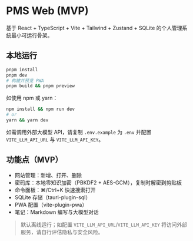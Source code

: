 # PMS Web (MVP)

基于 React + TypeScript + Vite + Tailwind + Zustand + SQLite 的个人管理系统最小可运行骨架。

## 本地运行

```bash
pnpm install
pnpm dev
# 构建并预览 PWA
pnpm build && pnpm preview
```

如使用 npm 或 yarn：
```bash
npm install && npm run dev
# or
yarn && yarn dev
```

如需调用外部大模型 API，请复制 `.env.example` 为 `.env` 并配置 `VITE_LLM_API_URL` 与 `VITE_LLM_API_KEY`。

## 功能点（MVP）
- 网站管理：新增、打开、删除
- 密码库：本地零知识加密（PBKDF2 + AES-GCM），复制时解密到剪贴板
- 命令面板：⌘/Ctrl+K 快速搜索打开
- SQLite 存储（tauri-plugin-sql）
- PWA 配置（vite-plugin-pwa）
- 笔记：Markdown 编写与大模型对话

> 默认离线运行；如配置 `VITE_LLM_API_URL`/`VITE_LLM_API_KEY` 将访问外部服务，请自行评估隐私与安全风险。
